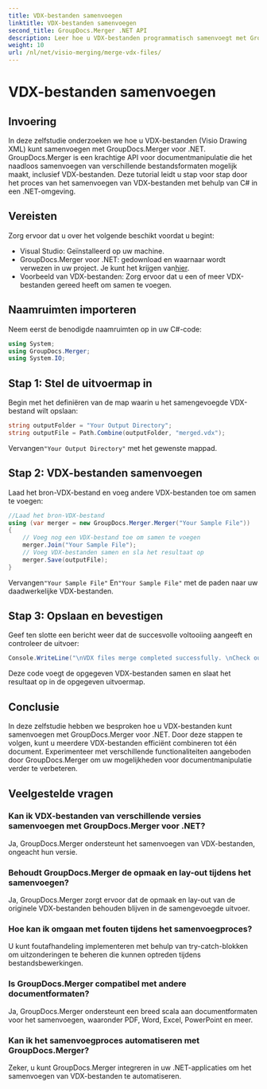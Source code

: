 ```yaml
---
title: VDX-bestanden samenvoegen
linktitle: VDX-bestanden samenvoegen
second_title: GroupDocs.Merger .NET API
description: Leer hoe u VDX-bestanden programmatisch samenvoegt met GroupDocs.Merger voor .NET. Deze tutorial biedt een stapsgewijze handleiding.
weight: 10
url: /nl/net/visio-merging/merge-vdx-files/
---
```


# VDX-bestanden samenvoegen

## Invoering
In deze zelfstudie onderzoeken we hoe u VDX-bestanden (Visio Drawing XML) kunt samenvoegen met GroupDocs.Merger voor .NET. GroupDocs.Merger is een krachtige API voor documentmanipulatie die het naadloos samenvoegen van verschillende bestandsformaten mogelijk maakt, inclusief VDX-bestanden. Deze tutorial leidt u stap voor stap door het proces van het samenvoegen van VDX-bestanden met behulp van C# in een .NET-omgeving.
## Vereisten
Zorg ervoor dat u over het volgende beschikt voordat u begint:
- Visual Studio: Geïnstalleerd op uw machine.
-  GroupDocs.Merger voor .NET: gedownload en waarnaar wordt verwezen in uw project. Je kunt het krijgen van[hier](https://releases.groupdocs.com/merger/net/).
- Voorbeeld van VDX-bestanden: Zorg ervoor dat u een of meer VDX-bestanden gereed heeft om samen te voegen.

## Naamruimten importeren
Neem eerst de benodigde naamruimten op in uw C#-code:
```csharp
using System; 
using GroupDocs.Merger;
using System.IO;
```
## Stap 1: Stel de uitvoermap in
Begin met het definiëren van de map waarin u het samengevoegde VDX-bestand wilt opslaan:
```csharp
string outputFolder = "Your Output Directory";
string outputFile = Path.Combine(outputFolder, "merged.vdx");
```
 Vervangen`"Your Output Directory"` met het gewenste mappad.
## Stap 2: VDX-bestanden samenvoegen
Laad het bron-VDX-bestand en voeg andere VDX-bestanden toe om samen te voegen:
```csharp
//Laad het bron-VDX-bestand
using (var merger = new GroupDocs.Merger.Merger("Your Sample File"))
{
    // Voeg nog een VDX-bestand toe om samen te voegen
    merger.Join("Your Sample File");
    // Voeg VDX-bestanden samen en sla het resultaat op
    merger.Save(outputFile);
}
```
 Vervangen`"Your Sample File"` En`"Your Sample File"` met de paden naar uw daadwerkelijke VDX-bestanden.
## Stap 3: Opslaan en bevestigen
Geef ten slotte een bericht weer dat de succesvolle voltooiing aangeeft en controleer de uitvoer:
```csharp
Console.WriteLine("\nVDX files merge completed successfully. \nCheck output in {0}", outputFolder);
```
Deze code voegt de opgegeven VDX-bestanden samen en slaat het resultaat op in de opgegeven uitvoermap.

## Conclusie
In deze zelfstudie hebben we besproken hoe u VDX-bestanden kunt samenvoegen met GroupDocs.Merger voor .NET. Door deze stappen te volgen, kunt u meerdere VDX-bestanden efficiënt combineren tot één document. Experimenteer met verschillende functionaliteiten aangeboden door GroupDocs.Merger om uw mogelijkheden voor documentmanipulatie verder te verbeteren.

## Veelgestelde vragen
### Kan ik VDX-bestanden van verschillende versies samenvoegen met GroupDocs.Merger voor .NET?
Ja, GroupDocs.Merger ondersteunt het samenvoegen van VDX-bestanden, ongeacht hun versie.
### Behoudt GroupDocs.Merger de opmaak en lay-out tijdens het samenvoegen?
Ja, GroupDocs.Merger zorgt ervoor dat de opmaak en lay-out van de originele VDX-bestanden behouden blijven in de samengevoegde uitvoer.
### Hoe kan ik omgaan met fouten tijdens het samenvoegproces?
U kunt foutafhandeling implementeren met behulp van try-catch-blokken om uitzonderingen te beheren die kunnen optreden tijdens bestandsbewerkingen.
### Is GroupDocs.Merger compatibel met andere documentformaten?
Ja, GroupDocs.Merger ondersteunt een breed scala aan documentformaten voor het samenvoegen, waaronder PDF, Word, Excel, PowerPoint en meer.
### Kan ik het samenvoegproces automatiseren met GroupDocs.Merger?
Zeker, u kunt GroupDocs.Merger integreren in uw .NET-applicaties om het samenvoegen van VDX-bestanden te automatiseren.